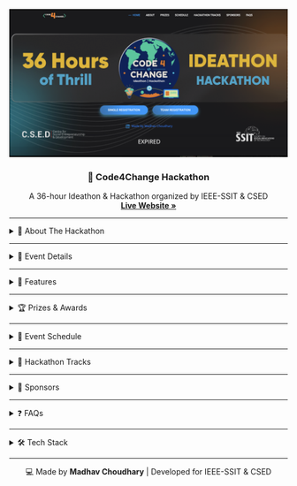 <!DOCTYPE html>
<html lang="en">

<div align="center">
  <img src="/c4c _logo.png" alt="c4c_Logo" width="600">
  <h3 align="center">🚀 Code4Change Hackathon</h3>
  <p align="center">
   A 36-hour Ideathon & Hackathon organized by IEEE-SSIT & CSED
    <br />
    <a href="https://madhavc9.github.io/Ant-Colony-Optimization-Simulator/" target="_blank"><strong>Live Website »</strong></a>
  </p>
</div>
<hr>
<body>
    <div class="section">
        <details>
            <summary>🌟 About The Hackathon</summary>
            <p>Welcome to <strong>Code4Change</strong>, where innovation meets impact! Our event emphasizes business models and ideation, welcoming participants of all coding levels. Whether you're seasoned or new, your ideas matter.</p>
            <p>With a 36-hour duration, including <strong>6+ hours for ideation</strong> and <strong>30+ hours for the hackathon</strong>, individuals from all branches collaborate, innovate, and make a difference.</p>
            <p>Join us for a fresher-friendly <strong>SHARK TANK TWIST</strong> experience where creativity knows no bounds—let’s code for change! 💡🔥</p>
        </details>
    </div>  
  <hr>
    <div class="section">
        <details>
            <summary>📅 Event Details</summary>
            <ul>
                <li><strong>🗓️ Dates:</strong> 19th March - 21st March 2024</li>
                <li><strong>👥 Team Size:</strong> 2 to 5 members</li>
                <li><strong>💰 Free Registrations</strong></li>
                <li><strong>🏆 Cash Prizes</strong> (to be announced soon!)</li>
            </ul>
        </details>
    </div>
  <hr>
    <div class="section">
        <details>
            <summary>🔹 Features</summary>
            <ul>
                <li>✨ Fully responsive <strong>HTML & CSS website</strong></li>
                <li>📝 <strong>Single & Team Registration</strong> functionality</li>
                <li>📢 <strong>Hackathon Tracks, Schedule, and FAQs</strong></li>
                <li>🎨 Modern & engaging UI with animations</li>
            </ul>
        </details>
    </div>
  <hr>
    <div class="section">
        <details>
            <summary>🏆 Prizes & Awards</summary>
            <ul>
                <li>💰 Cash Prizes</li>
                <li>📈 Funding Opportunities</li>
                <li>🎖️ More Prizes for Winners</li>
                <li>🎁 Goodies for All</li>
                <li>🎓 Internship Opportunities</li>
                <li>📝 Certificate of Participation</li>
            </ul>
        </details>
    </div>
  <hr>
    <div class="section">
        <details>
            <summary>📌 Event Schedule</summary>
            <ul>
                <li>🟢 <strong>Phase 1:</strong> Registrations (Mar 14 - Mar 18)</li>
                <li>💡 <strong>Phase 2:</strong> Ideation</li>
                <li>👨‍💻 <strong>Phase 3:</strong> Hackathon</li>
                <li>🦈 <strong>Phase 4:</strong> Shark Tank Round</li>
            </ul>
        </details>
    </div>
  <hr>
    <div class="section">
        <details>
            <summary>🎯 Hackathon Tracks</summary>
            <ul>
                <li>💵 Finance</li>
                <li>♻️ Circular Economy</li>
                <li>🏗️ Innovation & Infrastructure</li>
                <li>🩺 Health & Wellbeing</li>
                <li>📚 Education & AI</li>
                <li>🌎 Open Innovation</li>
                <li>🤱 Maternal & Neonatal Health</li>
                <li>👨‍💻 Programming Hub - Technical Content Writing with AI</li>
            </ul>
        </details>
    </div>
  <hr>
    <div class="section">
        <details>
            <summary>📢 Sponsors</summary>
            <ul>
                <li>💡 Programming Hub</li>
                <li>🚀 ALTAIR</li>
                <li>📚 Graduation</li>
            </ul>
        </details>
    </div>
  <hr>
    <div class="section">
        <details>
            <summary>❓ FAQs</summary>
            <ul>
                <li>🛠️ <strong>Who can participate?</strong> - Open to all students and professionals.</li>
                <li>💵 <strong>How much does it cost?</strong> - Free registration!</li>
                <li>📝 <strong>How can I apply?</strong> - Fill the registration form before March 18.</li>
                <li>👨‍💻 <strong>What if I don’t know how to code?</strong> - No worries, just bring your creativity and ideas!</li>
            </ul>
        </details>
    </div>  
  <hr>
    <div class="section">
        <details>
            <summary>🛠️ Tech Stack</summary>
            <ul>
                <li>🌐 <strong>HTML & CSS</strong> for front-end</li>
                <li>📄 <strong>Static web pages</strong></li>
                <li>📱 <strong>Fully responsive design</strong></li>
            </ul>
        </details>
    </div>
<hr>
    <footer>
        <p align="center">💻 Made by <strong>Madhav Choudhary</strong> | Developed for IEEE-SSIT & CSED</p>
    </footer>
</body>
</html>
